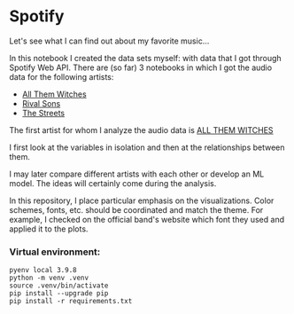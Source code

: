 # Spotify

Let's see what I can find out about my favorite music...

In this notebook I created the data sets myself: with data that I got through Spotify Web API. There are (so far) 3 notebooks in which I got the audio data for the following artists:
- [All Them Witches](Get_data_All_Them_Witches.ipynb)
- [Rival Sons](Get_data_Rival%20Sons.ipynb)
- [The Streets](Get_data_The_Streets.ipynb)

The first artist for whom I analyze the audio data is [ALL THEM WITCHES](AllThemWitches.ipynb)

I first look at the variables in isolation and then at the relationships between them.

I may later compare different artists with each other or develop an ML model. The ideas will certainly come during the analysis.

In this repository, I place particular emphasis on the visualizations. Color schemes, fonts, etc. should be coordinated and match the theme. For example, I checked on the official band's website which font they used and applied it to the plots.


### Virtual environment:

```
pyenv local 3.9.8
python -m venv .venv
source .venv/bin/activate
pip install --upgrade pip
pip install -r requirements.txt
```
